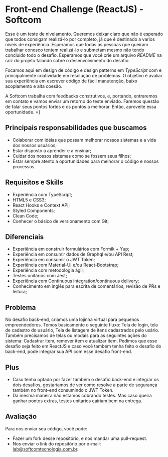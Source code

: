 # Front-end Challenge (ReactJS) - Softcom

Esse é um teste de nivelamento. Queremos deixar claro que não é esperado que todos consigam realizá-lo por completo, já que é destinado a varios níveis de experiência. Esperamos que todas as pessoas que queiram trabalhar conosco tentem realizá-lo e submetam mesmo não tendo concluído todo o desafio. Esperamos que você crie um arquivo _README_ na raiz do projeto falando sobre o desenvolvimento do desafio.

Focamos aqui em design de código e design patterns em _TypeScript_ com e principalmente criatividade em resolução de problemas. O objetivo é avaliar sua experiência em escrever código de fácil manutenção, baixo acoplamento e alta coesão.

A Softcom trabalha com feedbacks construtivos, e, portando, entraremos em contato e vamos enviar um retorno do teste enviado. Faremos questão de falar seus pontos fortes e os pontos a melhorar. Então, aproveite essa oportunidade. =]

## Principais responsabilidades que buscamos

- Colaborar com idéias que possam melhorar nossos sistemas e a vida dos nossos usuários;
- Estar disposto a aprender e a ensinar;
- Cuidar dos nossos sistemas como se fossem seus filhos;
- Estar sempre atento a oportunidades para melhorar o código e nossos processos.

## Requisitos e Skills

- Experiência com TypeScript;
- HTML5 e CSS3;
- React Hooks e Context API;
- Styled Components;
- Clean Code;
- Conhecer o básico de versionamento com Git;

## Diferenciais

- Experiência em construir formulários com Formik + Yup;
- Experiência em consumir dados de Graphql e/ou API Rest;
- Experiência em consumir o JWT Token;
- Experiência com Material-UI e/ou React-Bootstrap;
- Experiência com metodologia ágil;
- Testes unitários com Jest;
- Experiência com Continuous integration/continuous delivery;
- Conhecimento em inglês para escrita de comentários, revisão de PRs e leitura;

## Problema

No desafio back-end, criamos uma lojinha virtual para pequenos empreendedores. Temos basicamente o seguinte fluxo: Tela de login, tela de cadastro do usuário, Tela de listagem de itens cadastrados pelo usário. Também precisamos de telas ou modais para as seguintes ações do sistema: Cadastrar item, remover item e atualizar item.
Pedimos que esse desafio seja feito em ReactJS e caso você também tenha feito o desafio do back-end, pode integrar sua API com esse desafio front-end.

## Plus

- Caso tenha optado por fazer também o desafio back-end e integrar os dois desafios, gostaríamos de ver como resolve a parte de segurança também no front-end consumindo o JWT Token.
- Da mesma maneira não estamos cobrando testes. Mas caso queira ganhar pontos extras, testes unitários cairiam bem na entrega.

## Avaliação

Para nos enviar seu código, você pode:

- Fazer um fork desse repositório, e nos mandar uma pull-request.
- Nos enviar o link do repositório por e-mail: lab@softcomtecnologia.com.br.
